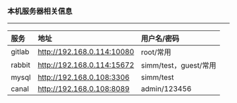 ### 本机服务器相关信息 
-------------------------------------------------------
| 服务 | 地址 | 用户名/密码 |
|:------------------|:------------------|:------------------|
| gitlab | http://192.168.0.114:10080 | root/常用 |
| rabbit | http://192.168.0.114:15672 | simm/test，guest/常用 |
| mysql  | http://192.168.0.108:3306  | simm/test |
| canal  | http://192.168.0.108:8089  | admin/123456 |